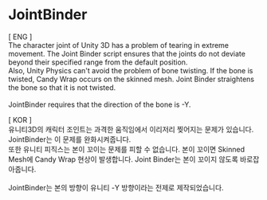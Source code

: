 # JointBinder
[ ENG ]<BR>
The character joint of Unity 3D has a problem of tearing in extreme movement. The Joint Binder script ensures that the joints do not deviate beyond their specified range from the default position.<BR>
Also, Unity Physics can't avoid the problem of bone twisting. If the bone is twisted, Candy Wrap occurs on the skinned mesh. Joint Binder straightens the bone so that it is not twisted.<BR>
<BR>
JointBinder requires that the direction of the bone is -Y.<BR>

[ KOR ]<BR>
유니티3D의 캐릭터 조인트는 과격한 움직임에서 이리저리 찢어지는 문제가 있습니다. JointBinder는 이 문제를 완화시켜줍니다.<BR>
또한 유니티 피직스는 본이 꼬이는 문제를 피할 수 없습니다. 본이 꼬이면 Skinned Mesh에 Candy Wrap 현상이 발생합니다. Joint Binder는 본이 꼬이지 않도록 바로잡아줍니다.<BR>
<BR>
JointBinder는 본의 방향이 유니티 -Y 방향이라는 전제로 제작되었습니다.
